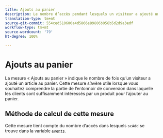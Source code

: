```yaml
---
title: Ajouts au panier
description: Le nombre d’accès pendant lesquels un visiteur a ajouté un produit au panier.
translation-type: tm+mt
source-git-commit: 554ced510600a4d5866e89806b058b5d2d9a3edf
workflow-type: tm+mt
source-wordcount: '79'
ht-degree: 100%

---
```



# Ajouts au panier

La mesure « Ajouts au panier » indique le nombre de fois qu’un visiteur a ajouté un article au panier. Cette mesure s’avère utile lorsque vous souhaitez comprendre la partie de l’entonnoir de conversion dans laquelle les clients sont suffisamment intéressés par un produit pour l’ajouter au panier.

## Méthode de calcul de cette mesure

Cette mesure tient compte du nombre d’accès dans lesquels `scAdd` se trouve dans la variable [`events`](/help/implement/vars/page-vars/events/events-overview.md).
